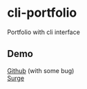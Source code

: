 # cli-portfolio
Portfolio with cli interface

## Demo
[Github](https://itsmysterybox.github.io/cli-portfolio/) (with some bug)
<br>
[Surge](http://clidemo.surge.sh/)
